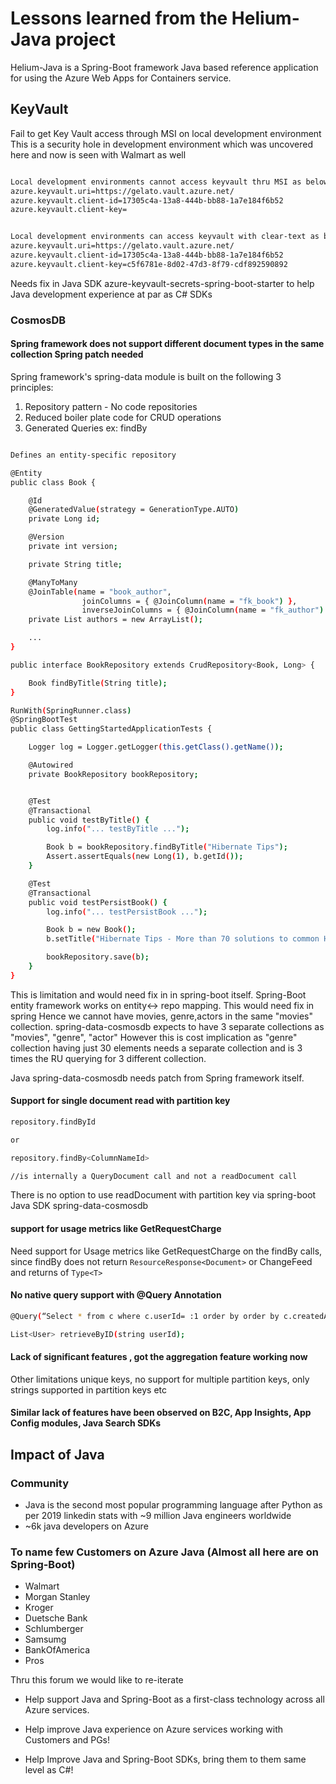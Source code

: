 # Lessons learned from the Helium-Java project

Helium-Java is a Spring-Boot framework Java based reference application for using the Azure Web Apps for Containers service.

## KeyVault

Fail to get Key Vault access through MSI on local development environment​
This is a security hole in development environment which was uncovered here and now is seen with Walmart as well

```bash

Local development environments cannot access keyvault thru MSI as below
azure.keyvault.uri=https://gelato.vault.azure.net/
azure.keyvault.client-id=17305c4a-13a8-444b-bb88-1a7e184f6b52
azure.keyvault.client-key=


Local development environments can access keyvault with clear-text as below
azure.keyvault.uri=https://gelato.vault.azure.net/
azure.keyvault.client-id=17305c4a-13a8-444b-bb88-1a7e184f6b52
azure.keyvault.client-key=c5f6781e-8d02-47d3-8f79-cdf892590892

```

Needs fix in Java SDK azure-keyvault-secrets-spring-boot-starter to help Java development experience at par as C# SDKs

### CosmosDB

#### Spring framework does not support different document types in the same collection Spring patch needed

Spring framework's spring-data module is built on the following 3 principles:

1. Repository pattern - No code repositories
2. Reduced boiler plate code for CRUD operations
3. Generated Queries ex: findBy

```bash

Defines an entity-specific repository

@Entity
public class Book {

    @Id
    @GeneratedValue(strategy = GenerationType.AUTO)
    private Long id;

    @Version
    private int version;

    private String title;

    @ManyToMany
    @JoinTable(name = "book_author",
                joinColumns = { @JoinColumn(name = "fk_book") },
                inverseJoinColumns = { @JoinColumn(name = "fk_author") })
    private List authors = new ArrayList();

    ...
}

public interface BookRepository extends CrudRepository<Book, Long> {

    Book findByTitle(String title);
}

RunWith(SpringRunner.class)
@SpringBootTest
public class GettingStartedApplicationTests {

    Logger log = Logger.getLogger(this.getClass().getName());

    @Autowired
    private BookRepository bookRepository;


    @Test
    @Transactional
    public void testByTitle() {
        log.info("... testByTitle ...");

        Book b = bookRepository.findByTitle("Hibernate Tips");
        Assert.assertEquals(new Long(1), b.getId());
    }

    @Test
    @Transactional
    public void testPersistBook() {
        log.info("... testPersistBook ...");

        Book b = new Book();
        b.setTitle("Hibernate Tips - More than 70 solutions to common Hibernate problems");

        bookRepository.save(b);
    }
}


```

This is limitation and would need fix in in spring-boot itself. Spring-Boot entity framework works on entity<-> repo mapping. This would need fix in spring
Hence we cannot have movies, genre,actors in the same "movies" collection.
spring-data-cosmosdb expects to have 3 separate collections as "movies", "genre", "actor"
However this is cost implication as "genre" collection having just 30 elements needs a separate collection and is 3 times the RU querying for 3 different collection.

Java spring-data-cosmosdb needs patch from Spring framework itself.

#### Support for single document read with partition key

 ```bash
repository.findById

or

repository.findBy<ColumnNameId>

//is internally a QueryDocument call and not a readDocument call

```

There is no option to use readDocument with partition key via spring-boot Java SDK spring-data-cosmosdb

#### support for usage metrics like GetRequestCharge

Need support for Usage metrics like GetRequestCharge on the findBy calls, since findBy does not return `ResourceResponse<Document>` or ChangeFeed and returns of `Type<T>`

#### No native query support with @Query Annotation

 ```bash
@Query(“Select * from c where c.userId= :1 order by order by c.createdAt ”)

List<User> retrieveByID(string userId);

```

#### Lack of significant features , got the aggregation feature working now

Other limitations
unique keys, no support for multiple partition keys, only strings supported in partition keys etc

#### Similar lack of features have been observed on B2C, App Insights, App Config modules, Java Search SDKs

## Impact of Java

### Community

- Java is the second most popular programming language after Python as per 2019 linkedin stats with ~9 million Java engineers worldwide
- ~6k java developers on Azure

### To name few Customers on Azure Java (Almost all here are on Spring-Boot)

- Walmart
- Morgan Stanley
- Kroger
- Duetsche Bank
- Schlumberger
- Samsumg
- BankOfAmerica
- Pros

Thru this forum we would like to re-iterate

- Help support Java and Spring-Boot as a first-class technology across all Azure services​.

- Help improve Java experience on Azure services working with Customers and PGs!​

- Help Improve Java and Spring-Boot SDKs, bring them to them same level as C#! ​
